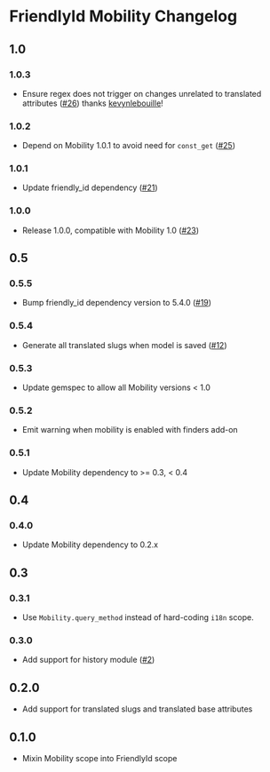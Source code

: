 # FriendlyId Mobility Changelog

## 1.0

### 1.0.3
* Ensure regex does not trigger on changes unrelated to translated attributes
  ([#26](https://github.com/shioyama/friendly_id-mobility/pull/26)) thanks
  [kevynlebouille](https://github.com/kevynlebouille)!

### 1.0.2

* Depend on Mobility 1.0.1 to avoid need for `const_get`
  ([#25](https://github.com/shioyama/friendly_id-mobility/pull/25/files))

### 1.0.1

* Update friendly_id dependency ([#21](https://github.com/shioyama/friendly_id-mobility/pull/21))

### 1.0.0

* Release 1.0.0, compatible with Mobility 1.0
  ([#23](https://github.com/shioyama/friendly_id-mobility/pull/23))

## 0.5

### 0.5.5
* Bump friendly_id dependency version to 5.4.0
  ([#19](https://github.com/shioyama/friendly_id-mobility/pull/19/files))

### 0.5.4
* Generate all translated slugs when model is saved
  ([#12](https://github.com/shioyama/friendly_id-mobility/pull/12))

### 0.5.3
* Update gemspec to allow all Mobility versions < 1.0

### 0.5.2
* Emit warning when mobility is enabled with finders add-on

### 0.5.1
* Update Mobility dependency to >= 0.3, < 0.4

## 0.4

### 0.4.0
* Update Mobility dependency to 0.2.x

## 0.3

### 0.3.1
* Use `Mobility.query_method` instead of hard-coding `i18n` scope.

### 0.3.0
* Add support for history module ([#2](https://github.com/shioyama/friendly_id-mobility/pull/2))

## 0.2.0
* Add support for translated slugs and translated base attributes

## 0.1.0
* Mixin Mobility scope into FriendlyId scope




